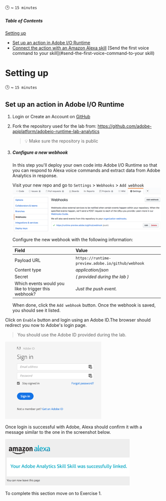 :clock3:  ~ `15 minutes`

##### Table of Contents
[Setting up](#setting-up)
  * [Set up an action in Adobe I/O Runtime](#set-up-an-action-in-adobe-io-runtime)
  * [Connect the action with an Amazon Alexa skill](#setup-an-amazon-alexa-skill)
[Send the first voice command to your skill](#send-the-first-voice-command-to-your skill)

# Setting up

:clock3:  ~ `15 minutes`

## Set up an action in Adobe I/O Runtime

1. Login or Create an Account on [GitHub](https://github.com)
2. Fork the repository used for the lab from:
    https://github.com/adobe-apiplatform/adobeio-runtime-lab-analytics

    > :bulb: Make sure the repository is public

3. ##### Configure a new webhook

   In this step you'll deploy your own code into Adobe I/O Runtime so that you can respond to Alexa voice commands and extract data from Adobe Analytics in response.

   Visit your new repo and go to `Settings` > `Webhooks` > `Add webhook`
   ![Github webhooks view](./readmeAssets/github-webhooks-view.png)

   Configure the new webhook with the following information:

   Field        |    Value
   ------------ | -------------
   Payload URL  | `https://runtime-preview.adobe.io/github/webhook`
   Content type | _application/json_
   Secret       | _( provided during the lab )_
   Which events would you like to trigger this webhook? | _Just the push event._

   When done, click the `Add webhook` button. Once the webhook is saved, you should see it listed.


Click on `Enable` button and login using an Adobe ID.The browser should redirect you now to Adobe's login page.
> You should use the Adobe ID provided during the lab.

<img src="./readmeAssets/adobe-login-screen.png" height="250">

Once login is successful with Adobe, Alexa should confirm it with a message similar to the one in the screenshot below.

<img src="./readmeAssets/adobe-login-success.png" height="150">

To complete this section move on to Exercise 1.
